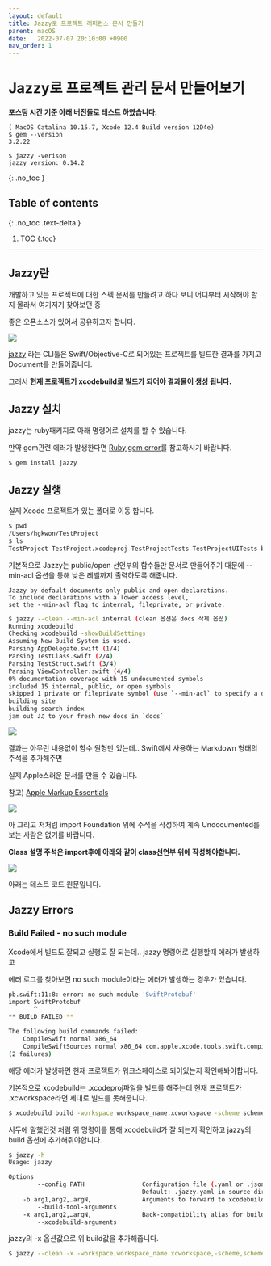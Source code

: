```yaml
---
layout: default
title: Jazzy로 프로젝트 래퍼런스 문서 만들기
parent: macOS
date:   2022-07-07 20:10:00 +0900
nav_order: 1
---
```


# Jazzy로 프로젝트 관리 문서 만들어보기

**포스팅 시간 기준 아래 버전들로 테스트 하였습니다.**
```
( MacOS Catalina 10.15.7, Xcode 12.4 Build version 12D4e)
$ gem --version
3.2.22

$ jazzy -verison
jazzy version: 0.14.2
```

{: .no_toc }

## Table of contents
{: .no_toc .text-delta }

1. TOC
{:toc}

---

## Jazzy란

개발하고 있는 프로젝트에 대한 스펙 문서를 만들려고 하다 보니 어디부터 시작해야 할지 몰라서 여기저기 찾아보던 중

좋은 오픈소스가 있어서 공유하고자 합니다.

<img src='{{ "/assets/images/mac/jazzy/jazzy_logo.png" | absolute_url }}'>

[jazzy](https://github.com/realm/jazzy) 라는 CLI툴은 Swift/Objective-C로 되어있는 프로젝트를 빌드한 결과를 가지고 Document를 만들어줍니다.

그래서 **현재 프로젝트가 xcodebuild로 빌드가 되어야 결과물이 생성 됩니다.**

## Jazzy 설치

jazzy는 ruby패키지로 아래 명령어로 설치를 할 수 있습니다.

만약 gem관련 에러가 발생한다면 [Ruby gem error](https://choco0908.github.io/docs/mac/troubleshooting/#ruby-gem-error)를 참고하시기 바랍니다.

```sh
$ gem install jazzy
```

## Jazzy 실행

실제 Xcode 프로젝트가 있는 폴더로 이동 합니다.

```sh
$ pwd
/Users/hgkwon/TestProject
$ ls
TestProject TestProject.xcodeproj TestProjectTests TestProjectUITests build
```

기본적으로 Jazzy는 public/open 선언부의 함수들만 문서로 만들어주기 때문에 --min-acl 옵션을 통해 낮은 레벨까지 출력하도록 해줍니다.

```
Jazzy by default documents only public and open declarations. 
To include declarations with a lower access level, 
set the --min-acl flag to internal, fileprivate, or private.
```

```sh
$ jazzy --clean --min-acl internal (clean 옵션은 docs 삭제 옵션)
Running xcodebuild
Checking xcodebuild -showBuildSettings
Assuming New Build System is used.
Parsing AppDelegate.swift (1/4)
Parsing TestClass.swift (2/4)
Parsing TestStruct.swift (3/4)
Parsing ViewController.swift (4/4)
0% documentation coverage with 15 undocumented symbols
included 15 internal, public, or open symbols
skipped 1 private or fileprivate symbol (use `--min-acl` to specify a different minimum ACL)
building site
building search index
jam out ♪♫ to your fresh new docs in `docs`
```

<img src='{{ "/assets/images/mac/jazzy/jazzy_screenshot1.png" | absolute_url }}'>

결과는 아무런 내용없이 함수 원형만 있는데.. Swift에서 사용하는 Markdown 형태의 주석을 추가해주면 

실제 Apple스러운 문서를 만들 수 있습니다.

참고) [Apple Markup Essentials](https://developer.apple.com/library/archive/documentation/Xcode/Reference/xcode_markup_formatting_ref/index.html#//apple_ref/doc/uid/TP40016497-CH2-SW1)

<img src='{{ "/assets/images/mac/jazzy/jazzy_screenshot2.png" | absolute_url }}'>

아 그리고 저처럼 import Foundation 위에 주석을 작성하여 계속 Undocumented를 보는 사람은 없기를 바랍니다.

**Class 설명 주석은 import후에 아래와 같이 class선언부 위에 작성해야합니다.**

<img src='{{ "/assets/images/mac/jazzy/jazzy_screenshot3.png" | absolute_url }}'>

아래는 테스트 코드 원문입니다.

<script src="https://gist.github.com/choco0908/08cb4171d2f1c9bddab7906157d2b526.js"></script>

## Jazzy Errors

### Build Failed - no such module

Xcode에서 빌드도 잘되고 실행도 잘 되는데.. jazzy 명령어로 실행할때 에러가 발생하고 

에러 로그를 찾아보면 no such module이라는 에러가 발생하는 경우가 있습니다.

```sh
pb.swift:11:8: error: no such module 'SwiftProtobuf'
import SwiftProtobuf
       ^
** BUILD FAILED **

The following build commands failed:
	CompileSwift normal x86_64
	CompileSwiftSources normal x86_64 com.apple.xcode.tools.swift.compiler
(2 failures)
```

해당 에러가 발생하면 현재 프로젝트가 워크스페이스로 되어있는지 확인해봐야합니다.

기본적으로 xcodebuild는 .xcodeproj파일을 빌드를 해주는데 현재 프로젝트가 .xcworkspace라면 제대로 빌드를 못해줍니다.

```sh
$ xcodebuild build -workspace workspace_name.xcworkspace -scheme scheme_name 
```

서두에 말했던것 처럼 위 명령어를 통해 xcodebuild가 잘 되는지 확인하고 jazzy의 build 옵션에 추가해줘야합니다.

```sh
$ jazzy -h
Usage: jazzy

Options
        --config PATH                Configuration file (.yaml or .json)
                                     Default: .jazzy.yaml in source directory or ancestor
    -b arg1,arg2,…argN,              Arguments to forward to xcodebuild, swift build, or sourcekitten.
        --build-tool-arguments
    -x arg1,arg2,…argN,              Back-compatibility alias for build_tool_arguments.
        --xcodebuild-arguments
```

jazzy의 -x 옵션값으로 위 build값을 추가해줍니다.

```sh
$ jazzy --clean -x -workspace,workspace_name.xcworkspace,-scheme,scheme_name --min-acl private
```
